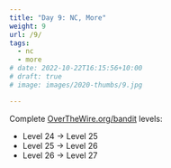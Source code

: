 ```yaml
---
title: "Day 9: NC, More"
weight: 9
url: /9/
tags:
  - nc
  - more
# date: 2022-10-22T16:15:56+10:00
# draft: true
# image: images/2020-thumbs/9.jpg

---
```

Complete [OverTheWire.org/bandit](https://overthewire.org/wargames/bandit/) levels:
- Level 24 → Level 25
- Level 25 → Level 26
- Level 26 → Level 27